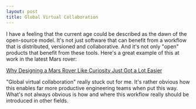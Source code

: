 ```yaml
---
layout: post
title: Global Virtual Collaboration
---
```


I have a feeling that the current age could be described as the dawn of
the open-source model. It's not just software that can benefit from a
workflow that is distributed, versioned and collaborative. And it's not
only "open" products that benefit from these tools. Here's a great
example of this at work in the latest Mars rover:

[Why Designing a Mars Rover Like Curiosity Just Got a Lot Easier](http://www.wired.com/design/2012/08/designing-the-curiosity-mars-rover/)

"Global virtual collaboration" really stuck out for me. It's rather
obvious how this enables far more productive engineering teams when put
this way. What's not always obvious is how and where this workflow really
should be introduced in other fields.
